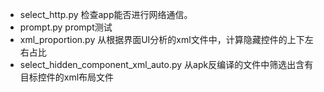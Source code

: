 - select_http.py 检查app能否进行网络通信。
- prompt.py prompt测试
- xml_proportion.py 从根据界面UI分析的xml文件中，计算隐藏控件的上下左右占比
- select_hidden_component_xml_auto.py 从apk反编译的文件中筛选出含有目标控件的xml布局文件